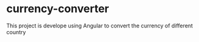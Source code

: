 # currency-converter
 This project is develope using Angular to convert the currency of different country
